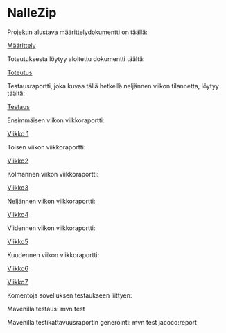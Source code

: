 # NalleZip

Projektin alustava määrittelydokumentti on täällä: 

[Määrittely](https://github.com/att78/Zip/blob/master/documentation/definition.md)

Toteutuksesta löytyy aloitettu dokumentti täältä:

[Toteutus](https://github.com/att78/NalleZip/blob/master/documentation/implementation.md)

Testausraportti, joka kuvaa tällä hetkellä neljännen viikon tilannetta, löytyy täältä:

[Testaus](https://github.com/att78/NalleZip/blob/master/documentation/testing.md)


Ensimmäisen viikon viikkoraportti:

[Viikko 1](https://github.com/att78/Zip/blob/master/documentation/week1.md)

Toisen viikon viikkoraportti:

[Viikko2](https://github.com/att78/NalleZip/blob/master/documentation/week2.md)

Kolmannen viikon viikkoraportti:

[Viikko3](https://github.com/att78/NalleZip/blob/master/documentation/week3.md)

Neljännen viikon viikkoraportti:

[Viikko4](https://github.com/att78/NalleZip/blob/master/documentation/week4.md)

Viidennen viikon viikkoraportti:

[Viikko5](https://github.com/att78/NalleZip/blob/master/documentation/week5.md)

Kuudennen viikon viikkoraportti:

[Viikko6](https://github.com/att78/NalleZip/blob/master/documentation/week6.md)


[Viikko7](https://github.com/att78/NalleZip/blob/master/documentation/week7.md)

Komentoja sovelluksen testaukseen liittyen:

Mavenilla testaus: mvn test

Mavenilla testikattavuusraportin generointi: mvn test jacoco:report
